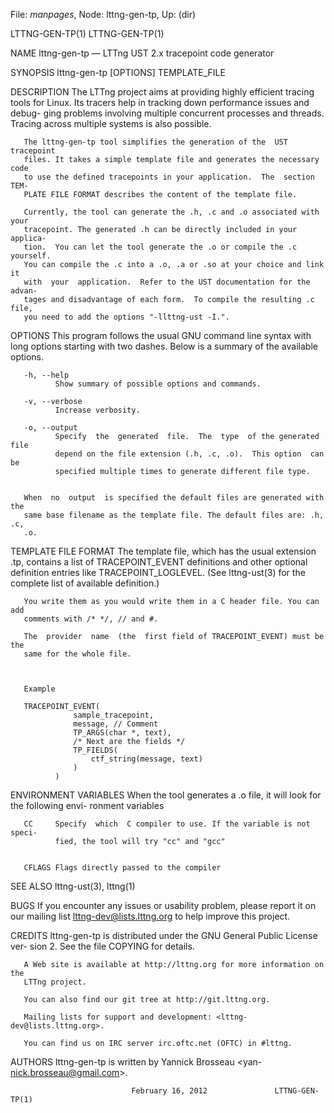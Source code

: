 File: *manpages*,  Node: lttng-gen-tp,  Up: (dir)

LTTNG-GEN-TP(1)                                                LTTNG-GEN-TP(1)



NAME
       lttng-gen-tp — LTTng UST 2.x tracepoint code generator


SYNOPSIS
       lttng-gen-tp [OPTIONS] TEMPLATE_FILE

DESCRIPTION
       The  LTTng project aims at providing highly efficient tracing tools for
       Linux.  Its tracers help in tracking down performance issues and debug-
       ging  problems  involving  multiple  concurrent  processes and threads.
       Tracing across multiple systems is also possible.

       The lttng-gen-tp tool simplifies the generation of the  UST  tracepoint
       files. It takes a simple template file and generates the necessary code
       to use the defined tracepoints in your application.  The  section  TEM-
       PLATE FILE FORMAT describes the content of the template file.

       Currently, the tool can generate the .h, .c and .o associated with your
       tracepoint. The generated .h can be directly included in your  applica-
       tion.  You can let the tool generate the .o or compile the .c yourself.
       You can compile the .c into a .o, .a or .so at your choice and link  it
       with  your  application.  Refer to the UST documentation for the advan-
       tages and disadvantage of each form.  To compile the resulting .c file,
       you need to add the options "-llttng-ust -I.".


OPTIONS
       This  program  follows  the  usual  GNU  command  line syntax with long
       options starting with two dashes. Below is a summary of  the  available
       options.

       -h, --help
              Show summary of possible options and commands.

       -v, --verbose
              Increase verbosity.

       -o, --output
              Specify  the  generated  file.  The  type  of the generated file
              depend on the file extension (.h, .c, .o).  This option  can  be
              specified multiple times to generate different file type.


       When  no  output  is specified the default files are generated with the
       same base filename as the template file. The default files are: .h, .c,
       .o.


TEMPLATE FILE FORMAT
       The  template  file, which has the usual extension .tp, contains a list
       of TRACEPOINT_EVENT definitions and other optional  definition  entries
       like  TRACEPOINT_LOGLEVEL.   (See lttng-ust(3) for the complete list of
       available definition.)

       You write them as you would write them in a C header file. You can  add
       comments with /* */, // and #.

       The  provider  name  (the  first field of TRACEPOINT_EVENT) must be the
       same for the whole file.



       Example

       TRACEPOINT_EVENT(
                  sample_tracepoint,
                  message, // Comment
                  TP_ARGS(char *, text),
                  /* Next are the fields */
                  TP_FIELDS(
                      ctf_string(message, text)
                  )
              )

ENVIRONMENT VARIABLES
       When the tool generates a .o file, it will look for the following envi-
       ronment variables

       CC     Specify  which  C compiler to use. If the variable is not speci-
              fied, the tool will try "cc" and "gcc"


       CFLAGS Flags directly passed to the compiler

SEE ALSO
       lttng-ust(3), lttng(1)

BUGS
       If you encounter any issues or usability problem, please report  it  on
       our  mailing  list  <lttng-dev@lists.lttng.org>  to  help  improve this
       project.

CREDITS
       lttng-gen-tp is distributed under the GNU General Public  License  ver-
       sion 2. See the file COPYING for details.

       A Web site is available at http://lttng.org for more information on the
       LTTng project.

       You can also find our git tree at http://git.lttng.org.

       Mailing lists for support and development: <lttng-dev@lists.lttng.org>.

       You can find us on IRC server irc.oftc.net (OFTC) in #lttng.

AUTHORS
       lttng-gen-tp    is    written     by     Yannick     Brosseau     <yan-
       nick.brosseau@gmail.com>.

                               February 16, 2012               LTTNG-GEN-TP(1)
